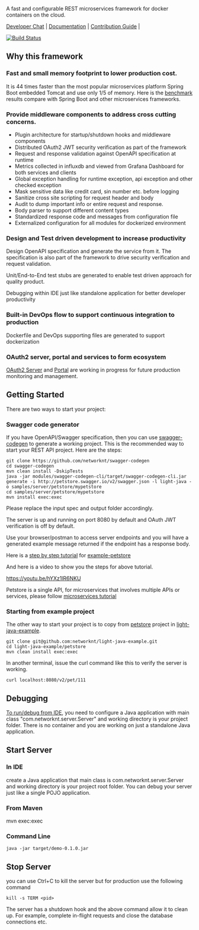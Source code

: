 A fast and configurable REST microservices framework for docker containers on the cloud.

[Developer Chat](https://gitter.im/networknt/light-java) |
[Documentation](https://networknt.github.io/light-java) |
[Contribution Guide](CONTRIBUTING.md) |

[![Build Status](https://travis-ci.org/networknt/light-java.svg?branch=master)](https://travis-ci.org/networknt/light-java)


## Why this framework

### Fast and small memory footprint to lower production cost.

It is 44 times faster than the most popular microservices platform Spring Boot embedded 
Tomcat and use only 1/5 of memory. Here is the [benchmark](https://github.com/networknt/microservices-framework-benchmark) 
results compare with Spring Boot and other microservices frameworks.

### Provide middleware components to address cross cutting concerns.
* Plugin architecture for startup/shutdown hooks and middleware components
* Distributed OAuth2 JWT security verification as part of the framework
* Request and response validation against OpenAPI specification at runtime
* Metrics collected in influxdb and viewed from Grafana Dashboard for both services and clients
* Global exception handling for runtime exception, api exception and other checked exception
* Mask sensitive data like credit card, sin number etc. before logging
* Sanitize cross site scripting for request header and body
* Audit to dump important info or entire request and response.
* Body parser to support different content types
* Standardized response code and messages from configuration file
* Externalized configuration for all modules for dockerized environment 

### Design and Test driven development to increase productivity
Design OpenAPI specification and generate the service from it. The specification is also part
of the framework to drive security verification and request validation.

Unit/End-to-End test stubs are generated to enable test driven approach for quality product.

Debugging within IDE just like standalone application for better developer productivity

### Built-in DevOps flow to support continuous integration to production

Dockerfile and DevOps supporting files are generated to support dockerization

### OAuth2 server, portal and services to form ecosystem

[OAuth2 Server](https://github.com/networknt/light-oauth2) and [Portal](https://github.com/networknt/light-portal)
are working in progress for future production monitoring and management.


## Getting Started

There are two ways to start your project:

### Swagger code generator
If you have OpenAPI/Swagger specification, then you can use
[swagger-codegen](https://networknt.github.io/light-java/tools/swagger-codegen/) to generate a working project.
This is the recommended way to start your REST API project. Here are the steps:

```
git clone https://github.com/networknt/swagger-codegen
cd swagger-codegen
mvn clean install -DskipTests
java -jar modules/swagger-codegen-cli/target/swagger-codegen-cli.jar generate -i http://petstore.swagger.io/v2/swagger.json -l light-java -o samples/server/petstore/mypetstore
cd samples/server/petstore/mypetstore
mvn install exec:exec

```

Please replace the input spec and output folder accordingly.

The server is up and running on port 8080 by default and OAuth JWT verification is off by default.

Use your browser/postman to access server endpoints and you will have a generated 
example message returned if the endpoint has a response body.

Here is a [step by step tutorial](https://networknt.github.io/light-java/example/petstore/) for [example-petstore](https://github.com/networknt/light-java-example/tree/master/petstore) 

And here is a video to show you the steps for above tutorial.

https://youtu.be/hYXz1lR6NKU

Petstore is a single API, for microservices that involves multiple APIs or services,
please follow [microservices tutorial](https://networknt.github.io/light-java/tutorials/microservices/)


### Starting from example project

The other way to start your project is to copy from
[petstore](https://github.com/networknt/light-java-example/tree/master/petstore) project in 
[light-java-example](https://github.com/networknt/light-java-example).


```
git clone git@github.com:networknt/light-java-example.git
cd light-java-example/petstore
mvn clean install exec:exec
```
In another terminal, issue the curl command like this to verify the server is
working. 

```
curl localhost:8080/v2/pet/111
```

## Debugging

[To run/debug from IDE](https://networknt.github.io/light-java/tutorials/debug/), you need to 
configure a Java application with main class "com.networknt.server.Server" and working 
directory is your project folder. There is no container and you are working on just a standalone
Java application.


## Start Server

### In IDE
create a Java application that main class is com.networknt.server.Server and working
directory is your project root folder. You can debug your server just like a single 
POJO application.

### From Maven

mvn exec:exec

### Command Line

```
java -jar target/demo-0.1.0.jar
```

## Stop Server

you can use Ctrl+C to kill the server but for production use the following command

```
kill -s TERM <pid>
```

The server has a shutdown hook and the above command allow it to clean up. For example,
complete in-flight requests and close the database connections etc.

